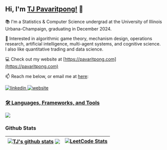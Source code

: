 ## Hi, I'm [TJ Pavaritpong!](https://pavaritpong.com) 👋

📚 I'm a Statistics & Computer Science undergrad at the University of Illinois Urbana-Champaign, graduating in December 2024.

👀 Interested in algorithmic game theory, mechanism design, operations research, artificial intelligence, multi-agent systems, and cognitive science. I also like quantitative trading and data science.

💻 Check out my website at [https://pavaritpong.com](https://pavaritpong.com)

<!--💡 Currently learning/reading: Grokking the Coding Interview: Patterns for Coding Questions -->

📫 Reach me below, </a> or email me at <a href="mailto:tj.pavaritpong@gmail.com" target="_blank">here</a>:
<div align="left">
<a href="https://linkedin.com/in/tj-pavaritpong" target="_blank">
  <img src=https://img.shields.io/badge/linkedin-%231E77B5.svg?&style=for-the-badge&logo=linkedin&logoColor=white alt=linkedin style="margin-bottom: 5px;" />
</a>
<a href="https://pavaritpong.com" target="_blank">
  <img src=https://img.shields.io/badge/website-000000?style=for-the-badge&logo=About.me&logoColor=white alt=website style="margin-bottom: 5px;" />


### :hammer_and_wrench: Languages, Frameworks, and Tools
  <a href="https://skillicons.dev">
    <img src="https://skillicons.dev/icons?i=scala,py,cpp,js,ts,html,css,react,redux,materialui,nodejs,mysql,gcp,git&theme=light" />
  </a>

<!-- ---  -->
<!-- ### :hammer_and_wrench: Frameworks and Tools : -->

<!-- </div>
  <a href="https://skillicons.dev">
    <img src="https://skillicons.dev/icons?i=react,redux,materialui,nodejs,mysql,gcp,git&theme=light" />
  </a>   -->
  
<!-- ## Tools and Technologies
  
 <p align="center">
  <a href="https://skillicons.dev">
    <img src="https://skillicons.dev/icons?i=mysql,gcp,git&theme=light" />
  </a>
</p> -->


### Github Stats  
| <a href="https://github.com/teetajp"><img align="center" src="https://github-readme-stats.vercel.app/api?username=teetajp&show_icons=true&include_all_commits=true&count_private=false&title_color=FF5F05&text_color=13294B&icon_color=009FD4&bg_color=F8FAFC&hide_border=false&hide_rank=true" alt="TJ's github stats" /></a> <a href="https://github.com/teetajp"><img align="center" src="https://github-readme-stats.vercel.app/api/top-langs/?username=teetajp&layout=compact&title_color=FF5F05&text_color=13294B&icon_color=009FD4&bg_color=F8FAFC&hide_border=false&langs_count=7&locale=en&hide=CSS,SCSS" /></a> | <a href="https://leetcode.com/teetajp/">![LeetCode Stats](https://leetcard.jacoblin.cool/teetajp?theme=light&font=Fira%20Code&ext=heatmap) |
| ------------- |  ------------- | 
 <div align="center">

